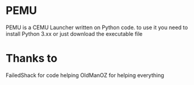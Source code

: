 # PEMU
PEMU is a CEMU Launcher written on Python code.
to use it you need to install Python 3.xx or just download the executable file

# Thanks to
FailedShack for code helping
OldManOZ for helping everything
